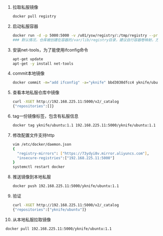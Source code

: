 1. 拉取私服镜像

   ```sh
   docker pull registry
   ```

2. 启动私服容器

   ```sh
   docker run -d -p 5000:5000 -v /u01/ysw/registry/:/tmp/registry --privileged=true registry
   ### 默认情况，仓库被创建在容器的/var/lib/registry目录，建议自行容器卷映射，方便宿主机联调
   ```

3. 安装net-tools，为了能使用ifconfig命令

   ```sh
   apt-get update
   apt-get -y install net-tools
   ```

4. commit本地镜像

   ```sh
   docker commit -m="add ifconfig" -a="yknife" bbd3030dfcc4 yknife/ubuntu:1.1
   ```

5. 查看本地私服仓库中镜像

   ```sh
   curl -XGET http://192.168.225.11:5000/v2/_catalog
   {"repositories":[]}
   ```

6. tag一份镜像标签，包含有私服信息

   ```sh
   docker tag yknife/ubuntu:1.1 192.168.225.11:5000/yknife/ubuntu:1.1
   ```

7. 修改配置文件支持http

   ```sh
   vim /etc/docker/daemon.json
   {
     "registry-mirrors": ["https://73ydyi8v.mirror.aliyuncs.com"],
     "insecure-registries":["192.168.225.11:5000"]
   }
   systemctl restart docker
   ```

8. 推送镜像到本地私服

   ```sh
   docker push 192.168.225.11:5000/yknife/ubuntu:1.1
   ```

9. 验证

   ```sh
   curl -XGET http://192.168.225.11:5000/v2/_catalog
   {"repositories":["yknife/ubuntu"]}
   ```

10. 从本地私服拉取镜像

   ```sh
   docker pull 192.168.225.11:5000/yknife/ubuntu:1.1
   ```